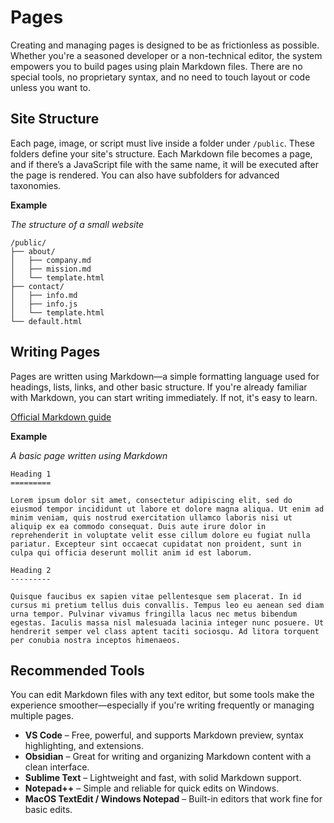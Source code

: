 # Pages

Creating and managing pages is designed to be as frictionless as possible. Whether you're a seasoned developer or a non-technical editor, the system empowers you to build pages using plain Markdown files. There are no special tools, no proprietary syntax, and no need to touch layout or code unless you want to.

## Site Structure

Each page, image, or script must live inside a folder under `/public`. These folders define your site's structure. Each Markdown file becomes a page, and if there’s a JavaScript file with the same name, it will be executed after the page is rendered. You can also have subfolders for advanced taxonomies.

**Example**

_The structure of a small website_

	/public/
	├── about/
	│   ├── company.md
	│   ├── mission.md
	│   └── template.html
	├── contact/
	│   ├── info.md
	│   ├── info.js
	│   └── template.html
	└── default.html
 
## Writing Pages

Pages are written using Markdown—a simple formatting language used for headings, lists, links, and other basic structure. If you're already familiar with Markdown, you can start writing immediately. If not, it's easy to learn.

[Official Markdown guide](https://www.markdownguide.org/basic-syntax/) 

**Example**

_A basic page written using Markdown_

	Heading 1
	=========

	Lorem ipsum dolor sit amet, consectetur adipiscing elit, sed do eiusmod tempor incididunt ut labore et dolore magna aliqua. Ut enim ad minim veniam, quis nostrud exercitation ullamco laboris nisi ut aliquip ex ea commodo consequat. Duis aute irure dolor in reprehenderit in voluptate velit esse cillum dolore eu fugiat nulla pariatur. Excepteur sint occaecat cupidatat non proident, sunt in culpa qui officia deserunt mollit anim id est laborum.

	Heading 2
	---------

	Quisque faucibus ex sapien vitae pellentesque sem placerat. In id cursus mi pretium tellus duis convallis. Tempus leo eu aenean sed diam urna tempor. Pulvinar vivamus fringilla lacus nec metus bibendum egestas. Iaculis massa nisl malesuada lacinia integer nunc posuere. Ut hendrerit semper vel class aptent taciti sociosqu. Ad litora torquent per conubia nostra inceptos himenaeos.

 ## Recommended Tools

You can edit Markdown files with any text editor, but some tools make the experience smoother—especially if you're writing frequently or managing multiple pages.

- **VS Code** – Free, powerful, and supports Markdown preview, syntax highlighting, and extensions.
- **Obsidian** – Great for writing and organizing Markdown content with a clean interface.
- **Sublime Text** – Lightweight and fast, with solid Markdown support.
- **Notepad++** – Simple and reliable for quick edits on Windows.
- **MacOS TextEdit / Windows Notepad** – Built-in editors that work fine for basic edits.


